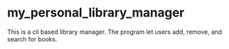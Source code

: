 # my_personal_library_manager
This is a cli based library manager. The program let users add, remove, and search for books.
